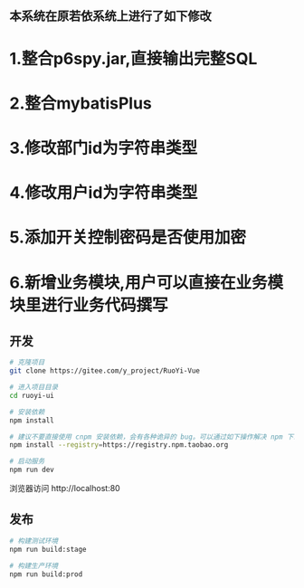 ## 本系统在原若依系统上进行了如下修改

# 1.整合p6spy.jar,直接输出完整SQL
# 2.整合mybatisPlus
# 3.修改部门id为字符串类型
# 4.修改用户id为字符串类型
# 5.添加开关控制密码是否使用加密
# 6.新增业务模块,用户可以直接在业务模块里进行业务代码撰写

## 开发

```bash
# 克隆项目
git clone https://gitee.com/y_project/RuoYi-Vue

# 进入项目目录
cd ruoyi-ui

# 安装依赖
npm install

# 建议不要直接使用 cnpm 安装依赖，会有各种诡异的 bug。可以通过如下操作解决 npm 下载速度慢的问题
npm install --registry=https://registry.npm.taobao.org

# 启动服务
npm run dev
```

浏览器访问 http://localhost:80

## 发布

```bash
# 构建测试环境
npm run build:stage

# 构建生产环境
npm run build:prod
```

